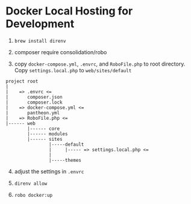 # Docker Local Hosting for Development


1. `brew install direnv`

2. composer require consolidation/robo

3. copy `docker-compose.yml`, `.envrc`, and `RoboFile.php` to root directory. Copy `settings.local.php` to `web/sites/default`

```
project root
|
|    => .envrc <=
|       composer.json
|       composer.lock
|    => docker-compose.yml <=
|       pantheon.yml
|    => RoboFile.php <=
|------ web
        |------ core
        |------ modules
        |------ sites
                |-----default
                |     |----- => settings.local.php <=
                |
                |-----themes

```

4. adjust the settings in `.envrc`

5. `direnv allow`

6. `robo docker:up`
